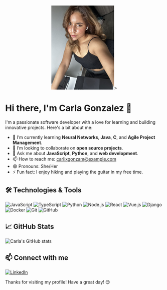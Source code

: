 <p align="center">
    <img width="200" src="https://github.com/Carlixgonzam/Carlixgonzam/blob/main/imagen.jpeg">>
</p>

# Hi there, I'm Carla Gonzalez 👋

I'm a passionate software developer with a love for learning and building innovative projects. Here's a bit about me:

- 🌱 I’m currently learning **Neural Networks**, **Java**, **C**, and **Agile Project Management**.
- 👯 I’m looking to collaborate on **open source projects**.
- 💬 Ask me about **JavaScript**, **Python**, and **web development**.
- 📫 How to reach me: [carlixgonzam@example.com](mailto:carlagonzalez024@outlook.com)
- 😄 Pronouns: She/Her
- ⚡ Fun fact: I enjoy hiking and playing the guitar in my free time.

## 🛠️ Technologies & Tools

![JavaScript](https://img.shields.io/badge/-JavaScript-333333?style=flat&logo=javascript)
![TypeScript](https://img.shields.io/badge/-TypeScript-333333?style=flat&logo=typescript)
![Python](https://img.shields.io/badge/-Python-333333?style=flat&logo=python)
![Node.js](https://img.shields.io/badge/-Node.js-333333?style=flat&logo=node.js)
![React](https://img.shields.io/badge/-React-333333?style=flat&logo=react)
![Vue.js](https://img.shields.io/badge/-Vue.js-333333?style=flat&logo=vue.js)
![Django](https://img.shields.io/badge/-Django-333333?style=flat&logo=django)
![Docker](https://img.shields.io/badge/-Docker-333333?style=flat&logo=docker)
![Git](https://img.shields.io/badge/-Git-333333?style=flat&logo=git)
![GitHub](https://img.shields.io/badge/-GitHub-333333?style=flat&logo=github)

## 📈 GitHub Stats

![Carla's GitHub stats](https://github-readme-stats.vercel.app/api?username=Carlixgonzam&show_icons=true&theme=radical)

## 📫 Connect with me

[![LinkedIn](https://img.shields.io/badge/-LinkedIn-333333?style=flat&logo=linkedin)]([https://www.linkedin.com/in/carlixgonzam/](https://www.linkedin.com/in/carla-fernanda-gonz%C3%A1lez-mina-060aa1302/))

Thanks for visiting my profile! Have a great day! 😊
```` ▋





